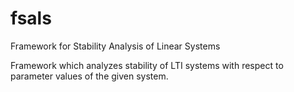 # fsals
Framework for Stability Analysis of Linear Systems

Framework which analyzes stability of LTI systems with respect to parameter values of the given system.
